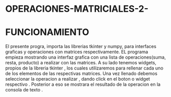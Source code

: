 # OPERACIONES-MATRICIALES-2-   
# FUNCIONAMIENTO
El presente progra, importa las librerias tkinter y numpy, para interfaces graficas y operaciones con matrices
respectivamente. EL programa empieza mostrando una interfaz grafica con una lista de operaciones(suma, resta, producto)  a realizar con las matrices. A su lado tenemos widgets, propios de la libreria tkinter , los cuales utilizaremos para rellenar cada uno de los elementos de las respectivas matrices. Una vez llenado debemos seleccionar la operacion a realizar , dando click en el boton o widget respectivo . Posterior a eso se mostrara el resultado de la operacion en la consola de texto .

